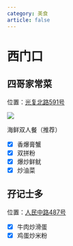 ```yaml
---
category: 美食
article: false
---
```


# 西门口

## 四哥家常菜

<span class="icon iconfont icon-locate"></span> 位置：<a href="https://ditu.amap.com/place/B0IAFOBKKV" target="_blank">光复北路591号</a>

![](https://img.sherry4869.com/blog/life/food/china/guangdong/guangzhou/yx/xmk/img.jpg)

海鲜双人餐（推荐）
- [x] 香爆膏蟹
- [x] 双拼粉
- [x] 爆炒鲜鱿
- [x] 炒油菜

## 孖记士多

<span class="icon iconfont icon-locate"></span> 位置：<a href="https://ditu.amap.com/place/B0H6YA88J0" target="_blank">人民中路487号</a>

- [x] 牛肉炒滑蛋
- [x] 鸡蛋炒米粉